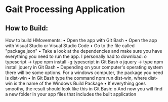 # Gait Processing Application 

## How to Build:
How to build HMovements:
•	Open the app with Git Bash
•	Open the app with Visual Studio or Visual Studio Code
•	Go to the file called "package.json"
•	Take a look at the dependencies and make sure you have everything you need to run the app. I personally had to download:
o	typescript -> type npm install -g typescript in Git Bash 
o	jquery -> type npm install jquery in Git Bash
•	Depending on your computer's operating system there will be some options. For a windows computer, the package you need is dist-win
•	In Git Bash type the command npm run dist-win, where dist-win is the name of the Windows Build Package
•	If everything goes smoothy, the result should look like this in Git Bash:
o	And now you will find a new folder in your app files that includes the built application
